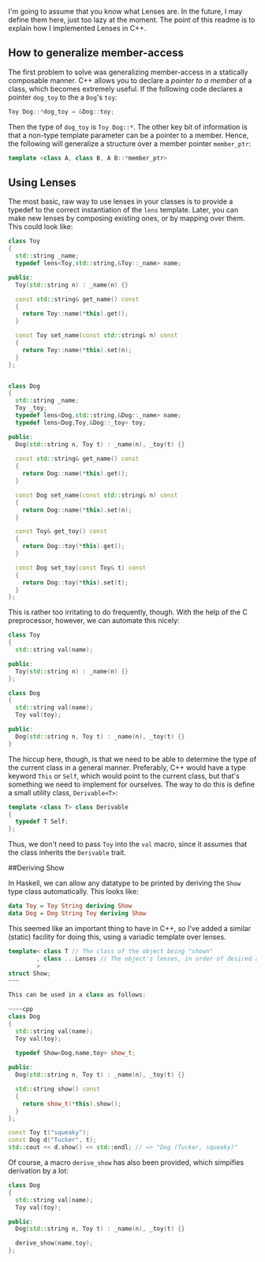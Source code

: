 I'm going to assume that you know what Lenses are. In the future, I may
define them here, just too lazy at the moment. The point of this readme
is to explain how I implemented Lenses in C++.

## How to generalize member-access

The first problem to solve was generalizing member-access in a
statically composable manner. C++ allows you to declare a *pointer to a
member* of a class, which becomes extremely useful. If the following
code declares a pointer `dog_toy` to the a `Dog`'s `toy`:

````cpp
Toy Dog::*dog_toy = &Dog::toy;
````

Then the type of `dog_toy` is `Toy Dog::*`. The other key bit of
information is that a non-type template parameter can be a pointer to a
member. Hence, the following will generalize a structure over a
member pointer `member_ptr`:

````cpp
template <class A, class B, A B::*member_ptr>
````


## Using Lenses

The most basic, raw way to use lenses in your classes is to provide a
typedef to the correct instantiation of the `lens` template. Later, you
can make new lenses by composing existing ones, or by mapping over them.
This could look like:

~~~~cpp
class Toy
{
  std::string _name;
  typedef lens<Toy,std::string,&Toy::_name> name;

public:
  Toy(std::string n) : _name(n) {}

  const std::string& get_name() const
  {
    return Toy::name(*this).get();
  }

  const Toy set_name(const std::string& n) const
  {
    return Toy::name(*this).set(n);
  }
};


class Dog
{
  std::string _name;
  Toy _toy;
  typedef lens<Dog,std::string,&Dog::_name> name;
  typedef lens<Dog,Toy,&Dog::_toy> toy;

public:
  Dog(std::string n, Toy t) : _name(n), _toy(t) {}
  
  const std::string& get_name() const
  {
    return Dog::name(*this).get();
  }

  const Dog set_name(const std::string& n) const
  {
    return Dog::name(*this).set(n);
  }

  const Toy& get_toy() const
  {
    return Dog::toy(*this).get();
  }

  const Dog set_toy(const Toy& t) const
  {
    return Dog::toy(*this).set(t);
  }
};

~~~~

This is rather too irritating to do frequently, though. With the help of
the C preprocessor, however, we can automate this nicely:


~~~~cpp
class Toy
{
  std::string val(name);

public:
  Toy(std::string n) : _name(n) {}
};

class Dog
{
  std::string val(name);
  Toy val(toy);

public:
  Dog(std::string n, Toy t) : _name(n), _toy(t) {}
}
~~~~

The hiccup here, though, is that we need to be able to determine the
type of the current class in a general manner. Preferably, C++ would
have a type keyword `This` or `Self`, which would point to the current
class, but that's something we need to implement for ourselves. The way
to do this is define a small utility class, `Derivable<T>`:

~~~~cpp
template <class T> class Derivable
{
  typedef T Self;
};
~~~~

Thus, we don't need to pass `Toy` into the `val` macro, since it assumes
that the class inherits the `Derivable` trait.


##Deriving Show

In Haskell, we can allow any datatype to be printed by deriving the
`Show` type class automatically. This looks like:

~~~~haskell
data Toy = Toy String deriving Show
data Dog = Dog String Toy deriving Show
~~~~

This seemed like an important thing to have in C++, so I've added a
similar (static) facility for doing this, using a variadic template over
lenses.

~~~~cpp
template< class T // The class of the object being "shown"
        , class ...Lenses // The object's lenses, in order of desired appearance
        >
struct Show;
~~~

This can be used in a class as follows:

~~~~cpp
class Dog
{
  std::string val(name);
  Toy val(toy);
  
  typedef Show<Dog,name,toy> show_t;

public:
  Dog(std::string n, Toy t) : _name(n), _toy(t) {}

  std::string show() const
  {
    return show_t(*this).show();
  }
};

const Toy t("squeaky");
const Dog d("Tucker", t);
std::cout << d.show() << std::endl; // => "Dog (Tucker, squeaky)"
~~~~

Of course, a macro `derive_show` has also been provided, which
simpifies derivation by a lot:

~~~~cpp
class Dog
{
  std::string val(name);
  Toy val(toy);

public:
  Dog(std::string n, Toy t) : _name(n), _toy(t) {}

  derive_show(name,toy);
};
~~~~
